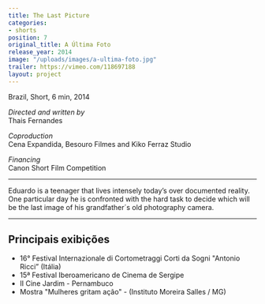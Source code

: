 ```yaml
---
title: The Last Picture
categories:
- shorts
position: 7
original_title: A Última Foto
release_year: 2014
image: "/uploads/images/a-ultima-foto.jpg"
trailer: https://vimeo.com/118697188
layout: project
---
```


Brazil, Short, 6 min, 2014

_Directed and written by_  
Thais Fernandes

_Coproduction_  
Cena Expandida, Besouro Filmes and Kiko Ferraz Studio

_Financing_  
Canon Short Film Competition

---

Eduardo is a teenager that lives intensely today’s over documented reality. One particular day he is confronted with the hard task to decide which will be the last image of his grandfather´s old photography camera.

---

## Principais exibições

- 16° Festival Internazionale di Cortometraggi Corti da Sogni "Antonio Ricci” (Itália)
- 15ª Festival Iberoamericano de Cinema de Sergipe
- II Cine Jardim - Pernambuco
- Mostra "Mulheres gritam ação" - (Instituto Moreira Salles / MG)
